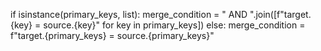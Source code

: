 if isinstance(primary_keys, list):
                merge_condition = " AND ".join([f"target.{key} = source.{key}" for key in primary_keys])
            else:
                merge_condition = f"target.{primary_keys} = source.{primary_keys}"
